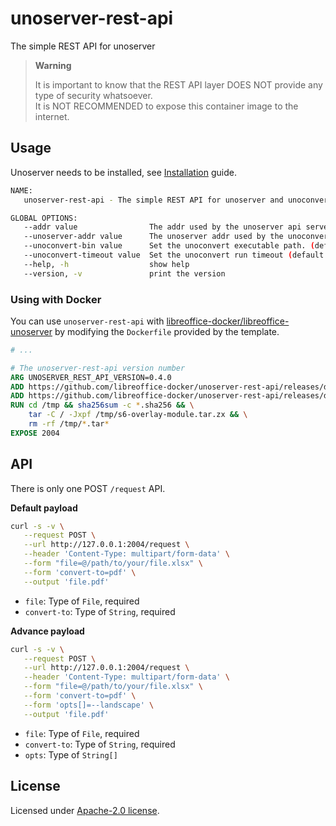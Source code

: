 # unoserver-rest-api

The simple REST API for unoserver

> **Warning**
>
> It is important to know that the  REST API layer DOES NOT provide any type of security whatsoever.  
> It is NOT RECOMMENDED to expose this container image to the internet.

## Usage

Unoserver needs to be installed, see [Installation](https://github.com/unoconv/unoserver#installation) guide.

```sh
NAME:
   unoserver-rest-api - The simple REST API for unoserver and unoconvert

GLOBAL OPTIONS:
   --addr value                The addr used by the unoserver api server (default: "0.0.0.0:2004")
   --unoserver-addr value      The unoserver addr used by the unoconvert (default: "127.0.0.1:2002") [$UNOSERVER_ADDR]
   --unoconvert-bin value      Set the unoconvert executable path. (default: "unoconvert") [$UNOCONVERT_BIN]
   --unoconvert-timeout value  Set the unoconvert run timeout (default: 0s) [$UNOCONVERT_TIMEOUT]
   --help, -h                  show help
   --version, -v               print the version
```

### Using with Docker

You can use `unoserver-rest-api` with [libreoffice-docker/libreoffice-unoserver](https://github.com/libreoffice-docker/libreoffice-unoserver) by modifying the `Dockerfile` provided by the template.

```Dockerfile
# ...

# The unoserver-rest-api version number
ARG UNOSERVER_REST_API_VERSION=0.4.0
ADD https://github.com/libreoffice-docker/unoserver-rest-api/releases/download/v${UNOSERVER_REST_API_VERSION}/s6-overlay-module.tar.zx /tmp
ADD https://github.com/libreoffice-docker/unoserver-rest-api/releases/download/v${UNOSERVER_REST_API_VERSION}/s6-overlay-module.tar.zx.sha256 /tmp
RUN cd /tmp && sha256sum -c *.sha256 && \
    tar -C / -Jxpf /tmp/s6-overlay-module.tar.zx && \
    rm -rf /tmp/*.tar*
EXPOSE 2004
```

## API

There is only one POST `/request` API.

**Default payload**

```sh
curl -s -v \
   --request POST \
   --url http://127.0.0.1:2004/request \
   --header 'Content-Type: multipart/form-data' \
   --form "file=@/path/to/your/file.xlsx" \
   --form 'convert-to=pdf' \
   --output 'file.pdf'
```

- `file`: Type of `File`, required
- `convert-to`: Type of `String`, required

**Advance payload**

```sh
curl -s -v \
   --request POST \
   --url http://127.0.0.1:2004/request \
   --header 'Content-Type: multipart/form-data' \
   --form "file=@/path/to/your/file.xlsx" \
   --form 'convert-to=pdf' \
   --form 'opts[]=--landscape' \
   --output 'file.pdf'
```

- `file`: Type of `File`, required
- `convert-to`: Type of `String`, required
- `opts`: Type of `String[]`

## License

Licensed under [Apache-2.0 license](LICENSE).
